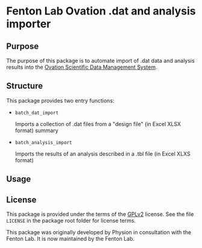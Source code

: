 # Fenton Lab Ovation .dat and analysis importer

## Purpose
The purpose of this package is to automate import of .dat data and analysis results into the [Ovation Scientific Data Management System](http://ovation.io).

## Structure

This package provides two entry functions:

- `batch_dat_import`

	Imports a collection of .dat files from a "design file" (in Excel XLSX format) summary

- `batch_analysis_import`

	Imports the results of an analysis described in a .tbl file (in Excel XLXS format)

## Usage


## License

This package is provided under the terms of the [GPLv2](http://www.gnu.org/licenses/gpl-2.0.html) license. See the file `LICENSE` in the package root folder for license terms.


This package was originally developed by Physion in consultation with the Fenton Lab. It is now maintained by the Fenton Lab.


